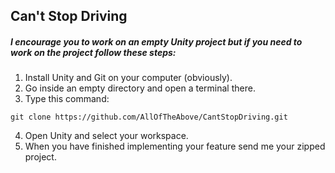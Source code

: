 ## Can't Stop Driving

##### I encourage you to work on an empty Unity project but if you need to work on the project follow these steps:
1. Install Unity and Git on your computer (obviously).
2. Go inside an empty directory and open a terminal there.
3. Type this command:
~~~~
git clone https://github.com/AllOfTheAbove/CantStopDriving.git
~~~~
4. Open Unity and select your workspace.
5. When you have finished implementing your feature send me your zipped project.